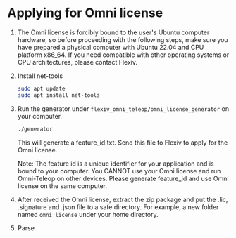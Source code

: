 # Applying for Omni license
1. The Omni license is forcibly bound to the user's Ubuntu computer hardware, so before proceeding with the following steps, make sure you have prepared a physical computer with Ubuntu 22.04 and CPU platform x86_64. If you need compatible with other operating systems or CPU architectures, please contact Flexiv.
2. Install net-tools
   ```bash
   sudo apt update
   sudo apt install net-tools
   ```
3. Run the generator under ``flexiv_omni_teleop/omni_license_generator`` on your computer.
   ```bash
   ./generator
   ```
   This will generate a feature_id.txt. Send this file to Flexiv to apply for the Omni license.

   Note: The feature id is a unique identifier for your application and is bound to your computer. You CANNOT use your Omni license and run Omni-Teleop on other devices. Please generate feature_id and use Omni license on the same computer.
4. After received the Omni license, extract the zip package and put the .lic, .signature and .json file to a safe directory. For example, a new folder named ``omni_license`` under your home directory.
5. Parse